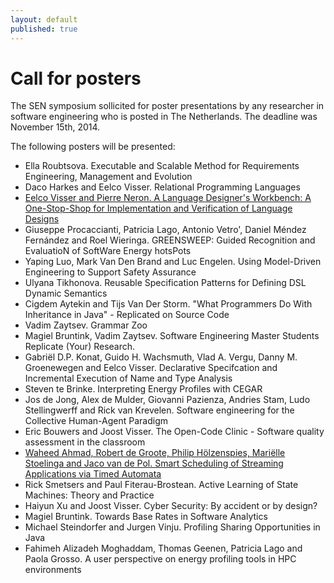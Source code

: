 ```yaml
---
layout: default
published: true
---
```


# Call for posters

The SEN symposium sollicited for poster presentations by any researcher in software engineering who is posted in The Netherlands. The deadline was November 15th, 2014.

<!--Please submit your proposals via <https://easychair.org/conferences/?conf=sen2014> before the deadline of November 15th, 2014.-->

The following posters will be presented:

* Ella Roubtsova. Executable and Scalable Method for Requirements Engineering, Management and Evolution
* Daco Harkes and Eelco Visser. Relational Programming Languages
* [Eelco Visser and Pierre Neron. A Language Designer's Workbench: A One-Stop-Shop for Implementation and Verification of Language Designs](PierreNeron.pdf)
* Giuseppe Procaccianti, Patricia Lago, Antonio Vetro', Daniel Méndez Fernández and Roel Wieringa. 
GREENSWEEP: Guided Recognition and EvaluatioN of SoftWare Energy hotsPots
* Yaping Luo, Mark Van Den Brand and Luc Engelen. Using Model-Driven Engineering to Support Safety Assurance
* Ulyana Tikhonova. Reusable Specification Patterns for Defining DSL Dynamic Semantics
* Cigdem Aytekin and Tijs Van Der Storm.  "What Programmers Do With Inheritance in Java" - Replicated on Source Code
* Vadim Zaytsev. Grammar Zoo
* Magiel Bruntink, Vadim Zaytsev. Software Engineering Master Students Replicate (Your) Research.
* Gabriël D.P. Konat, Guido H. Wachsmuth, Vlad A. Vergu, Danny M. Groenewegen and Eelco Visser. Declarative Specifcation and Incremental Execution of Name and Type Analysis
* Steven te Brinke.  Interpreting Energy Profiles with CEGAR
* Jos de Jong, Alex de Mulder, Giovanni Pazienza, Andries Stam, Ludo Stellingwerff and Rick van Krevelen. Software engineering for the Collective Human-Agent Paradigm 
* Eric Bouwers and Joost Visser. The Open-Code Clinic - Software quality assessment in the classroom
* [Waheed Ahmad, Robert de Groote, Philip Hölzenspies, Mariëlle Stoelinga and Jaco van de Pol. Smart Scheduling of Streaming Applications via Timed Automata](Ahmad.pdf)
* Rick Smetsers and Paul Fiterau-Brostean. Active Learning of State Machines: Theory and Practice
* Haiyun Xu and Joost Visser. Cyber Security: By accident or by design?
* Magiel Bruntink. Towards Base Rates in Software Analytics
* Michael Steindorfer and Jurgen Vinju.  Profiling Sharing Opportunities in Java
* Fahimeh Alizadeh Moghaddam, Thomas Geenen, Patricia Lago and Paola Grosso. A user perspective on energy profiling tools in HPC environments 

